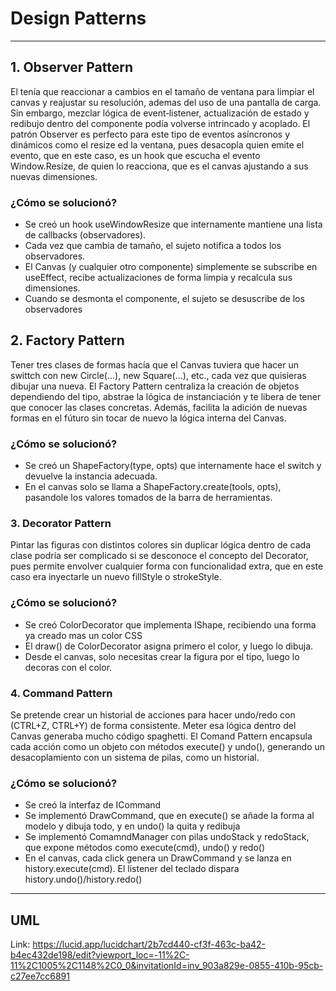 # Design Patterns
----------
## 1. Observer Pattern
El <CanvasComponent> tenía que reaccionar a cambios en el tamaño de ventana para limpiar el canvas y reajustar su resolución, ademas del uso de una pantalla de carga. Sin embargo, mezclar lógica de event‐listener, actualización de estado y redibujo dentro del componente podía volverse intrincado y acoplado. El patrón Observer es perfecto para este tipo de eventos asíncronos y dinámicos como el resize ed la ventana, pues desacopla quien emite el evento, que en este caso, es un hook que escucha el evento Window.Resize, de quien lo reacciona, que es el canvas ajustando a sus nuevas dimensiones.

### ¿Cómo se solucionó?
- Se creó un hook useWindowResize que internamente mantiene una lista de callbacks (observadores).
- Cada vez que cambia de tamaño, el sujeto notifica a todos los observadores.
- El Canvas (y cualquier otro componente) simplemente se subscribe en useEffect, recibe actualizaciones de forma limpia y recalcula sus dimensiones.
- Cuando se desmonta el componente, el sujeto se desuscribe de los observadores

## 2. Factory Pattern
Tener tres clases de formas hacía que el Canvas tuviera que hacer un swittch con new Circle(...), new Square(...), etc., cada vez que quisieras dibujar una nueva. El Factory Pattern centraliza la creación de objetos dependiendo del tipo, abstrae la lógica de instanciación y te libera de tener que conocer las clases concretas. Además, facilita la adición de nuevas formas en el fúturo sin tocar de nuevo la lógica interna del Canvas.

### ¿Cómo se solucionó?
- Se creó un ShapeFactory(type, opts) que internamente hace el switch y devuelve la instancia adecuada.
- En el canvas solo se llama a ShapeFactory.create(tools, opts), pasandole los valores tomados de la barra de herramientas.

### 3. Decorator Pattern
Pintar las figuras con distintos colores sin duplicar lógica dentro de cada clase podría ser complicado si se desconoce el concepto del Decorator, pues permite envolver cualquier forma con funcionalidad extra, que en este caso era inyectarle un nuevo fillStyle o strokeStyle. 

### ¿Cómo se solucionó?
- Se creó ColorDecorator<Opts> que implementa IShape<Opts>, recibiendo una forma ya creado mas un color CSS
- El draw() de ColorDecorator asigna primero el color, y luego lo dibuja.
- Desde el canvas, solo necesitas crear la figura por el tipo, luego lo decoras con el color.

### 4. Command Pattern
Se pretende crear un historial de acciones para hacer undo/redo con (CTRL+Z, CTRL+Y) de forma consistente. Meter esa lógica dentro del Canvas generaba mucho código spaghetti. El Comand Pattern encapsula cada acción como un objeto con métodos execute() y undo(), generando un desacoplamiento con un sistema de pilas, como un historial.

### ¿Cómo se solucionó?
- Se creó la interfaz de ICommand
- Se implementó DrawCommand, que en execute() se añade la forma al modelo y dibuja todo, y en undo() la quita y redibuja
- Se implementó ComamndManager con pilas undoStack y redoStack, que expone métodos como execute(cmd), undo() y redo()
- En el canvas, cada click genera un DrawCommand y se lanza en history.execute(cmd). El listener del teclado dispara history.undo()/history.redo()

-------
## UML
Link: https://lucid.app/lucidchart/2b7cd440-cf3f-463c-ba42-b4ec432de198/edit?viewport_loc=-11%2C-11%2C1005%2C1148%2C0_0&invitationId=inv_903a829e-0855-410b-95cb-c27ee7cc6891 
